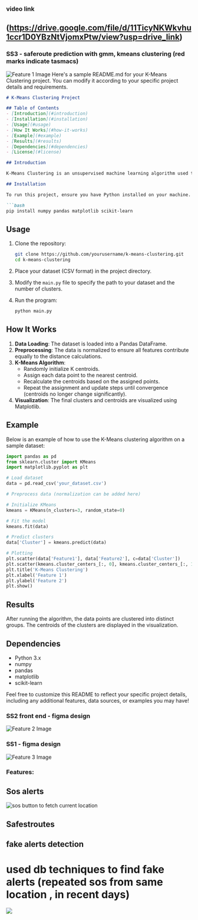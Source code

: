 ### video link
## (https://drive.google.com/file/d/11TicyNKWkvhu1ccr1D0YBzNtVjomxPtw/view?usp=drive_link)
### SS3 - saferoute prediction with gmm, kmeans clustering (red marks indicate tasmacs)

![Feature 1 Image](https://i.ibb.co/xLLs4b4/Screenshot-2024-10-27-161707.png)
Here's a sample README.md for your K-Means Clustering project. You can modify it according to your specific project details and requirements.

```markdown
# K-Means Clustering Project

## Table of Contents
- [Introduction](#introduction)
- [Installation](#installation)
- [Usage](#usage)
- [How It Works](#how-it-works)
- [Example](#example)
- [Results](#results)
- [Dependencies](#dependencies)
- [License](#license)

## Introduction

K-Means Clustering is an unsupervised machine learning algorithm used to partition a dataset into K distinct clusters based on feature similarity. This project implements the K-Means algorithm to analyze and visualize clustering patterns in data.

## Installation

To run this project, ensure you have Python installed on your machine. You can install the necessary dependencies using pip:

```bash
pip install numpy pandas matplotlib scikit-learn
```

## Usage

1. Clone the repository:
    ```bash
    git clone https://github.com/yourusername/k-means-clustering.git
    cd k-means-clustering
    ```

2. Place your dataset (CSV format) in the project directory.

3. Modify the `main.py` file to specify the path to your dataset and the number of clusters.

4. Run the program:
    ```bash
    python main.py
    ```

## How It Works

1. **Data Loading**: The dataset is loaded into a Pandas DataFrame.
2. **Preprocessing**: The data is normalized to ensure all features contribute equally to the distance calculations.
3. **K-Means Algorithm**:
   - Randomly initialize K centroids.
   - Assign each data point to the nearest centroid.
   - Recalculate the centroids based on the assigned points.
   - Repeat the assignment and update steps until convergence (centroids no longer change significantly).
4. **Visualization**: The final clusters and centroids are visualized using Matplotlib.

## Example

Below is an example of how to use the K-Means clustering algorithm on a sample dataset:

```python
import pandas as pd
from sklearn.cluster import KMeans
import matplotlib.pyplot as plt

# Load dataset
data = pd.read_csv('your_dataset.csv')

# Preprocess data (normalization can be added here)

# Initialize KMeans
kmeans = KMeans(n_clusters=3, random_state=0)

# Fit the model
kmeans.fit(data)

# Predict clusters
data['Cluster'] = kmeans.predict(data)

# Plotting
plt.scatter(data['Feature1'], data['Feature2'], c=data['Cluster'])
plt.scatter(kmeans.cluster_centers_[:, 0], kmeans.cluster_centers_[:, 1], s=300, c='red')
plt.title('K-Means Clustering')
plt.xlabel('Feature 1')
plt.ylabel('Feature 2')
plt.show()
```

## Results

After running the algorithm, the data points are clustered into distinct groups. The centroids of the clusters are displayed in the visualization.

## Dependencies

- Python 3.x
- numpy
- pandas
- matplotlib
- scikit-learn




Feel free to customize this README to reflect your specific project details, including any additional features, data sources, or examples you may have!
### SS2 front end - figma design

![Feature 2 Image](https://i.ibb.co/VCfB0Br/Screenshot-2024-10-27-161140.png)

### SS1 - figma design

![Feature 3 Image](https://i.ibb.co/kV7MtDz/Screenshot-2024-10-27-161152.png)

### Features:
## Sos alerts 

![sos button to fetch current location](https://i.ibb.co/dKdbbt4/Screenshot-2024-10-27-165858.png)
## Safestroutes
## fake alerts detection 

# used db techniques to find fake alerts (repeated sos from same location , in recent days)
![](https://i.ibb.co/7nk0j4k/Screenshot-2024-10-27-165929.png)

